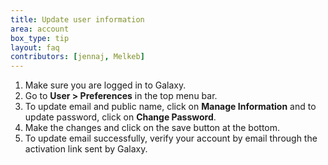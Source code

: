 ```yaml
---
title: Update user information
area: account
box_type: tip
layout: faq
contributors: [jennaj, Melkeb]
---
```



1. Make sure you are logged in to Galaxy.
2. Go to **User > Preferences** in the top menu bar.
3. To update email and public name, click on **Manage Information** and to update password, click on **Change Password**.
4. Make the changes and click on the save button at the bottom.
6. To update email successfully, verify your account by email through the activation link sent by Galaxy.
